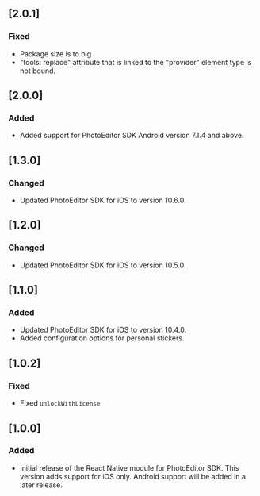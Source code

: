 ## [2.0.1]

### Fixed
* Package size is to big
* "tools: replace" attribute that is linked to the "provider" element type is not bound.

## [2.0.0]

### Added

* Added support for PhotoEditor SDK Android version 7.1.4 and above.

## [1.3.0]

### Changed

* Updated PhotoEditor SDK for iOS to version 10.6.0.

## [1.2.0]

### Changed

* Updated PhotoEditor SDK for iOS to version 10.5.0.

## [1.1.0]

### Added

* Updated PhotoEditor SDK for iOS to version 10.4.0.
* Added configuration options for personal stickers.

## [1.0.2]

### Fixed

* Fixed `unlockWithLicense`.

## [1.0.0]

### Added

* Initial release of the React Native module for PhotoEditor SDK. This version adds support for iOS only. Android support will be added in a later release.

